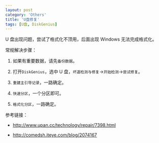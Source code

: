 ```yaml
---
layout: post
category: 'Others'
title: 'U盘修复'
tags: [U盘, DiskGenius]
---
```


U 盘出现问题，尝试了格式化不顶用，后面出现 Windows 无法完成格式化。

常规解决步骤：

1. 如果有重要数据，请先`备份数据`。

2. 打开`DiskGenius`，选中 U 盘，`坏道检测与修复`->`开始检测`->`尝试修复`。

3. `重建主引导记录`，一路确定。

4. `快速分区`，一个分区即可。

5. `格式化分区`，一路确定。

参考链接：

- http://www.upan.cc/technology/repair/7398.html

- http://comedsh.iteye.com/blog/2074167
